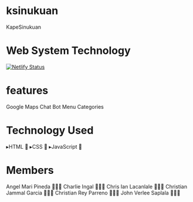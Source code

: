 # ksinukuan
KapeSinukuan
# Web System Technology
[![Netlify Status](https://api.netlify.com/api/v1/badges/2348ffa2-7eb8-4b4c-b7dd-2961e6877bf3/deploy-status)](https://app.netlify.com/sites/kapesinukuan/deploys)
# features
Google Maps 
Chat Bot
Menu Categories

# Technology Used
▸HTML 🚀
▸CSS 🚀
▸JavaScript 🚀

# Members
Angel Mari Pineda 👩🏻‍💻
Charlie Ingal 👨🏻‍💻
Chris Ian Lacanlale 👨🏻‍💻
Christian Jammal Garcia 👨🏻‍💻
Christian Rey Parreno 👨🏻‍💻
John Verlee Saplala 👨🏻‍💻
